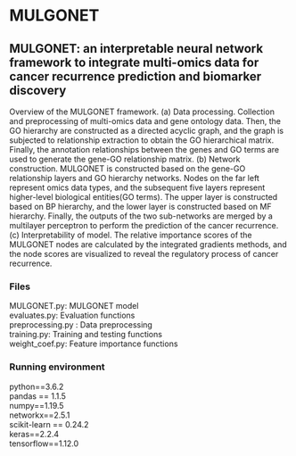 # MULGONET


## MULGONET: an interpretable neural network framework to integrate multi-omics data for cancer recurrence prediction and biomarker discovery




Overview of the MULGONET framework. (a) Data processing. Collection and preprocessing of multi-omics data and gene ontology data. Then, the GO hierarchy are constructed as a directed acyclic graph, and the graph is subjected to relationship extraction to obtain the GO hierarchical matrix. Finally, the annotation relationships between the genes and GO terms are used to generate the gene-GO relationship matrix. (b) Network construction. MULGONET is constructed based on the gene-GO relationship layers and GO hierarchy networks. Nodes on the far left represent omics data types, and the subsequent five layers represent higher-level biological entities(GO terms). The upper layer is constructed based on BP hierarchy, and the lower layer is constructed based on MF hierarchy. Finally, the outputs of the two sub-networks are merged by a multilayer perceptron to perform the prediction of the cancer recurrence. (c) Interpretability of model. The relative importance scores of the MULGONET nodes are calculated by the integrated gradients methods, and the node scores are visualized to reveal the regulatory process of cancer recurrence.


### Files
MULGONET.py: MULGONET model <br>
evaluates.py: Evaluation functions  <br>
preprocessing.py : Data preprocessing  <br>
training.py: Training and testing functions  <br>
weight_coef.py: Feature importance functions  <br>

### Running environment
python==3.6.2  
pandas == 1.1.5  
numpy==1.19.5  
networkx==2.5.1  
scikit-learn == 0.24.2  
keras==2.2.4  
tensorflow==1.12.0  





